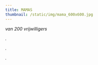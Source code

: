 ```yaml
---
title: MAMAS
thumbnail: /static/img/mama_600x600.jpg
---
```

*van 200 vrijwilligers*

*.*﻿

*.*﻿

*.*